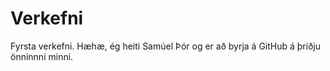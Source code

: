 # Verkefni
Fyrsta verkefni.
Hæhæ, ég heiti Samúel Þór og er að byrja á GitHub á þriðju önninnni minni.
